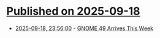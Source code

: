# [Published on 2025-09-18](index.md)

* [2025-09-18, 23:56:00](https://soylentnews.org/article.pl?sid=25/09/17/1730237&from=rss) - [GNOME 49 Arrives This Week](https://soylentnews.org/article.pl?sid=25/09/17/1730237&from=rss)
